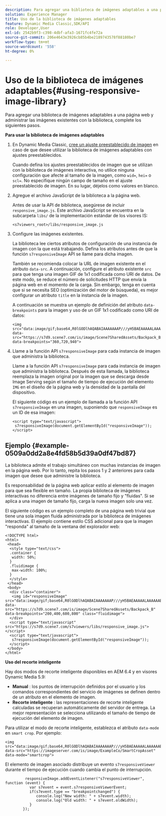 ```yaml
---
description: Para agregar una biblioteca de imágenes adaptables a una página web y administrar las imágenes existentes con la biblioteca, complete los siguientes pasos.
solution: Experience Manager
title: Uso de la biblioteca de imágenes adaptables
feature: Dynamic Media Classic,SDK/API
role: Developer,User
exl-id: 2542b9f3-c398-4dbf-afa3-1671fc4fe72a
source-git-commit: 206e4643e3926cb85b4be2189743578f88180be7
workflow-type: tm+mt
source-wordcount: '558'
ht-degree: 0%

---
```


# Uso de la biblioteca de imágenes adaptables{#using-responsive-image-library}

Para agregar una biblioteca de imágenes adaptables a una página web y administrar las imágenes existentes con la biblioteca, complete los siguientes pasos.

**Para usar la biblioteca de imágenes adaptables**

1. En Dynamic Media Classic, [cree un ajuste preestablecido de imagen](https://experienceleague.adobe.com/docs/dynamic-media-classic/using/image-sizing/setting-image-presets.html#image-sizing) en caso de que desee utilizar la biblioteca de imágenes adaptables con ajustes preestablecidos.

   Cuando defina los ajustes preestablecidos de imagen que se utilizan con la biblioteca de imágenes interactiva, no utilice ninguna configuración que afecte al tamaño de la imagen, como `wid=`, `hei=` o `scl=`. No especifique ningún campo de tamaño en el ajuste preestablecido de imagen. En su lugar, déjelos como valores en blanco.
1. Agregue el archivo JavaScript de la biblioteca a la página web.

   Antes de usar la API de biblioteca, asegúrese de incluir `responsive_image.js`. Este archivo JavaScript se encuentra en la subcarpeta `libs/` de la implementación estándar de los visores IS:

   `<s7viewers_root>/libs/responsive_image.js`
1. Configure las imágenes existentes.

   La biblioteca lee ciertos atributos de configuración de una instancia de imagen con la que está trabajando. Defina los atributos antes de que la función `s7responsiveImage` API se llame para dicha imagen.

   También se recomienda colocar la URL de imagen existente en el atributo `data-src`. A continuación, configure el atributo existente `src` para que tenga una imagen GIF de 1x1 codificada como URI de datos. De este modo, se reduce el número de solicitudes HTTP que envía la página web en el momento de la carga. Sin embargo, tenga en cuenta que si se necesita SEO (optimización del motor de búsqueda), es mejor configurar un atributo `title` en la instancia de la imagen.

   A continuación se muestra un ejemplo de definición del atributo `data-breakpoints` para la imagen y uso de un GIF 1x1 codificado como URI de datos:

   ```
   <img src="data:image/gif;base64,R0lGODlhAQABAIAAAAAAAP///yH5BAEAAAAALAAAAAABAAEAAAIBRAA7" data-src="https://s7d9.scene7.com/is/image/Scene7SharedAssets/Backpack_B" data-breakpoints="360,720,940">
   ```

1. Llame a la función API `s7responsiveImage` para cada instancia de imagen que administra la biblioteca.

   Llame a la función API `s7responsiveImage` para cada instancia de imagen que administra la biblioteca. Después de esta llamada, la biblioteca reemplaza la imagen original por la imagen que se descarga desde Image Serving según el tamaño de tiempo de ejecución del elemento `IMG` en el diseño de la página web y la densidad de la pantalla del dispositivo.

   El siguiente código es un ejemplo de llamada a la función API `s7responsiveImage` en una imagen, suponiendo que `responsiveImage` es un ID de esa imagen:

   ```
   <script type="text/javascript"> 
    s7responsiveImage(document.getElementById("responsiveImage")); 
   </script>
   ```

## Ejemplo {#example-0509a0dd2a8e4fd58b5d39a0df47bd87}

La biblioteca admite el trabajo simultáneo con muchas instancias de imagen en la página web. Por lo tanto, repita los pasos 1 y 2 anteriores para cada imagen que desee que administre la biblioteca.

Es responsabilidad de la página web aplicar estilo al elemento de imagen para que sea flexible en tamaño. La propia biblioteca de imágenes interactivas no diferencia entre imágenes de tamaño fijo y &quot;fluidas&quot;. Si se aplica a una imagen de tamaño fijo, carga la nueva imagen solo una vez.

El siguiente código es un ejemplo completo de una página web trivial que tiene una sola imagen fluida administrada por la biblioteca de imágenes interactivas. El ejemplo contiene estilo CSS adicional para que la imagen &quot;responda&quot; al tamaño de la ventana del explorador web:

```
<!DOCTYPE html> 
<html> 
 <head> 
  <style type="text/css"> 
  .container { 
   width: 50%; 
  } 
  .fluidimage { 
   max-width: 100%; 
  } 
  </style> 
 </head> 
 <body> 
  <div class="container"> 
   <img id="responsiveImage" src="data:image/gif;base64,R0lGODlhAQABAIAAAAAAAP///yH5BAEAAAAALAAAAAABAAEAAAIBRAA7" data-src="https://s7d9.scene7.com/is/image/Scene7SharedAssets/Backpack_B" data-breakpoints="200,400,600,800" class="fluidimage"> 
  </div> 
  <script type="text/javascript" src="https://s7d9.scene7.com/s7viewers/libs/responsive_image.js"></script> 
  <script type="text/javascript"> 
   s7responsiveImage(document.getElementById("responsiveImage")); 
  </script> 
 </body> 
</html>
```

**Uso del recorte inteligente**

Hay dos modos de recorte inteligente disponibles en AEM 6.4 y en visores Dynamic Media 5.9:

* **Manual** : los puntos de interrupción definidos por el usuario y los comandos correspondientes del servicio de imágenes se definen dentro de un atributo en el elemento de imagen.
* **Recorte inteligente** : las representaciones de recorte inteligente calculadas se recuperan automáticamente del servidor de entrega. La mejor representación se selecciona utilizando el tamaño de tiempo de ejecución del elemento de imagen.

Para utilizar el modo de recorte inteligente, establezca el atributo `data-mode` en `smart crop`. Por ejemplo:

```
<img 
src="data:image/gif;base64,R0lGODlhAQABAIAAAAAAAP///yH5BAEAAAAALAAAAAABAAEAAAIBRAA7" 
data-src="https://imageserver.com/is/image/ExampleCo/SmartCropAsset" 
data-mode="smartcrop">
```

El elemento de imagen asociado distribuye un evento `s7responsiveViewer` durante el tiempo de ejecución cuando cambia el punto de interrupción.

```
         responsiveImage.addEventListener("s7responsiveViewer", function (event) { 
           var s7event = event.s7responsiveViewerEvent; 
           if(s7event.type == "breakpointchanged") { 
              console.log("New width: " + s7event.width); 
              console.log("Old width: " + s7event.oldWidth); 
           } 
        });
```
